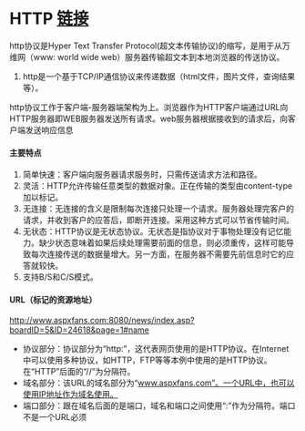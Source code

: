 # HTTP [链接](https://www.cnblogs.com/ranyonsue/p/5984001.html)
http协议是Hyper Text Transfer Protocol(超文本传输协议)的缩写，是用于从万维网（www: world wide web）服务器传输超文本到本地浏览器的传送协议。

1. http是一个基于TCP/IP通信协议来传递数据（html文件，图片文件，查询结果等）。

http协议工作于客户端-服务器端架构为上。浏览器作为HTTP客户端通过URL向HTTP服务器即WEB服务器发送所有请求。web服务器根据接收到的请求后，向客户端发送响应信息

#### 主要特点
1. 简单快速：客户端向服务器请求服务时，只需传送请求方法和路径。
2. 灵活：HTTP允许传输任意类型的数据对象。正在传输的类型由content-type加以标记。
3. 无连接：无连接的含义是限制每次连接只处理一个请求。服务器处理完客户的请求，并收到客户的应答后，即断开连接。采用这种方式可以节省传输时间。
4. 无状态：HTTP协议是无状态协议。无状态是指协议对于事物处理没有记忆能力。缺少状态意味着如果后续处理需要前面的信息，则必须重传，这样可能导致每次连接传送的数据量增大。另一方面，在服务器不需要先前信息时它的应答就较快。
5. 支持B/S和C/S模式。

#### URL（标记的资源地址）
 http://www.aspxfans.com:8080/news/index.asp?boardID=5&ID=24618&page=1#name

* 协议部分：协议部分为“http:”，这代表网页使用的是HTTP协议。在Internet中可以使用多种协议，如HTTP，FTP等等本例中使用的是HTTP协议。在“HTTP”后面的“//”为分隔符。
* 域名部分：该URL的域名部分为“www.aspxfans.com”。一个URL中，也可以使用IP地址作为域名使用。
* 端口部分：跟在域名后面的是端口，域名和端口之间使用“:”作为分隔符。端口不是一个URL必须
